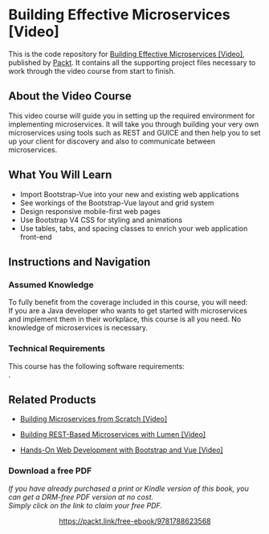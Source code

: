 # Building Effective Microservices [Video]
This is the code repository for [Building Effective Microservices [Video]](https://www.packtpub.com/application-development/building-effective-microservices-video?utm_source=github&utm_medium=repository&utm_campaign=9781788623568), published by [Packt](https://www.packtpub.com/?utm_source=github). It contains all the supporting project files necessary to work through the video course from start to finish.
## About the Video Course
This video course will guide you in setting up the required environment for implementing microservices. It will take you through building your very own microservices using tools such as REST and GUICE and then help you to set up your client for discovery and also to communicate between microservices.

<H2>What You Will Learn</H2>
<DIV class=book-info-will-learn-text>
<UL>
<LI>Import Bootstrap-Vue into your new and existing web applications 
<LI>See workings of the Bootstrap-Vue layout and grid system 
<LI>Design responsive mobile-first web pages 
<LI>Use Bootstrap V4 CSS for styling and animations 
<LI>Use tables, tabs, and spacing classes to enrich your web application front-end </LI></UL></DIV>

## Instructions and Navigation
### Assumed Knowledge
To fully benefit from the coverage included in this course, you will need:<br/>
If you are a Java developer who wants to get started with microservices and implement them in their workplace, this course is all you need. No knowledge of microservices is necessary.
### Technical Requirements
This course has the following software requirements:<br/>
.

## Related Products
* [Building Microservices from Scratch [Video]](https://www.packtpub.com/application-development/building-microservices-scratch-video?utm_source=github&utm_medium=repository&utm_campaign=9781788990943)

* [Building REST-Based Microservices with Lumen [Video]](https://www.packtpub.com/web-development/building-rest-based-microservices-lumen-video?utm_source=github&utm_medium=repository&utm_campaign=9781789612776)

* [Hands-On Web Development with Bootstrap and Vue [Video]](https://www.packtpub.com/web-development/hands-web-development-bootstrap-and-vue-video?utm_source=github&utm_medium=repository&utm_campaign=9781789950779)

### Download a free PDF

 <i>If you have already purchased a print or Kindle version of this book, you can get a DRM-free PDF version at no cost.<br>Simply click on the link to claim your free PDF.</i>
<p align="center"> <a href="https://packt.link/free-ebook/9781788623568">https://packt.link/free-ebook/9781788623568 </a> </p>